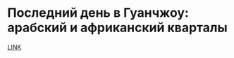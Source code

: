 # Последний день в Гуанчжоу: арабский и африканский кварталы



[LINK](https://varlamov.ru/1173498.html)